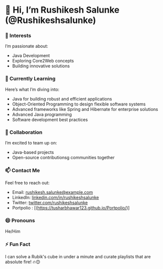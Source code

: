 # 👋 Hi, I’m Rushikesh Salunke (@Rushikeshsalunke)

### 👀 Interests
I’m passionate about:  
- Java Development  
- Exploring Core2Web concepts  
- Building innovative solutions 

### 🌱 Currently Learning  
Here’s what I’m diving into:  
- Java for building robust and efficient applications  
- Object-Oriented Programming to design flexible software systems  
- Advanced frameworks like Spring and Hibernate for enterprise solutions  
- Advanced Java programming  
- Software development best practices  

### 💞️ Collaboration  
I’m excited to team up on:  
- Java-based projects  
- Open-source contributionsg communities together  

### 📫 Contact Me  
Feel free to reach out:  
- Email: [rushikesh.salunke@example.com](mailto:rushikesh.salunke@example.com)  
- LinkedIn: [linkedin.com/in/rushikeshsalunke]((https://www.linkedin.com/in/rushikesh-salunke-096b81175/))  
- Twitter: [twitter.com/rushikeshsalunke](https://twitter.com/rushikeshsalunke)
- Portpolio : [(https://tusharbhawar123.github.io/Portpolio/)]

### 😄 Pronouns  
He/Him  

### ⚡ Fun Fact  
I can solve a Rubik's cube in under a minute and curate playlists that are absolute fire! 🔥😊
